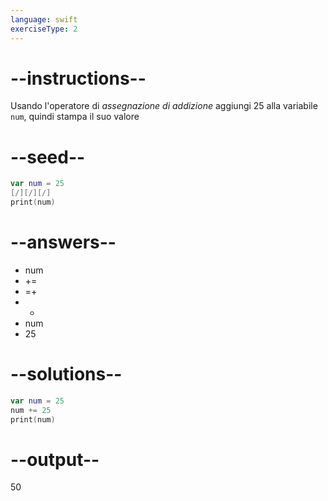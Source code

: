 ```yaml
---
language: swift
exerciseType: 2
---
```


# --instructions--

Usando l'operatore di *assegnazione di addizione* aggiungi 25 alla variabile `num`, quindi stampa il suo valore

# --seed--

```swift
var num = 25
[/][/][/]
print(num)
```

# --answers--

- num 
- += 
- =+ 
- + 
- num 
- 25

# --solutions--

```swift
var num = 25
num += 25
print(num)
```

# --output--

50
